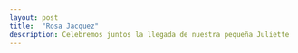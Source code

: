```yaml
---
layout: post
title:  "Rosa Jacquez"
description: Celebremos juntos la llegada de nuestra pequeña Juliette 
---
```


